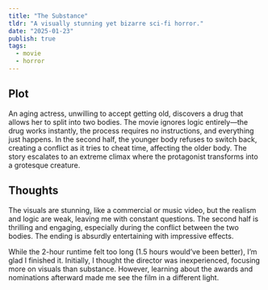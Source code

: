 ```yaml
---
title: "The Substance"
tldr: "A visually stunning yet bizarre sci-fi horror."
date: "2025-01-23"
publish: true
tags:
  - movie
  - horror
---
```


## Plot

An aging actress, unwilling to accept getting old, discovers a drug that allows her to split into two bodies. The movie ignores logic entirely—the drug works instantly, the process requires no instructions, and everything just happens. In the second half, the younger body refuses to switch back, creating a conflict as it tries to cheat time, affecting the older body. The story escalates to an extreme climax where the protagonist transforms into a grotesque creature.

## Thoughts

The visuals are stunning, like a commercial or music video, but the realism and logic are weak, leaving me with constant questions. The second half is thrilling and engaging, especially during the conflict between the two bodies. The ending is absurdly entertaining with impressive effects.

While the 2-hour runtime felt too long (1.5 hours would’ve been better), I’m glad I finished it. Initially, I thought the director was inexperienced, focusing more on visuals than substance. However, learning about the awards and nominations afterward made me see the film in a different light.
